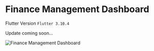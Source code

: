 # Finance Management Dashboard

Flutter Version
```Flutter 3.10.4 ```

Update coming soon...


![Finance Management Dashboard](<Screenshot 2023-11-05 at 00-02-28 Finance Management Dashboard.png>)